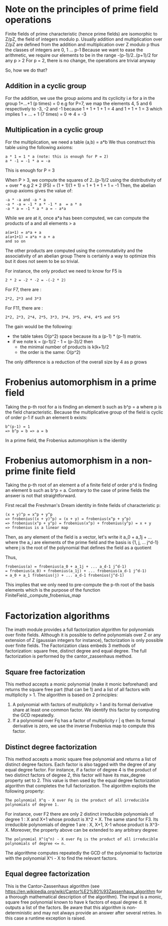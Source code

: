 # Note on the principles of prime field operations

Finite fields of prime characteristic (hence prime fields) are isomorphic to Z/pZ, the field of integers modulo p.
Usually addition and multiplication over Z/pZ are defined from the addition and multiplication over Z modulo p thus the classes of integers are 0, 1 ... p-1
Because we want to ease the arithmetic, we require our elements to be in the range -(p-1)/2..(p+1)/2 for any p > 2
For p = 2, there is no change, the operations are trivial anyway

So, how we do that?

## Addition in a cyclic group
For the addition, we use the group axioms and its cyclicity
i.e for a in the group 1+...+1 (p times) = 0
e.g for P=7, we map the elements 4, 5 and 6 respectively to -3, -2 and -1 because 1 + 1 + 1 + 1 = 4 and 1 + 1 + 1 = 3 
which implies 1 + ... + 1 (7 times) = 0 => 4 = -3

## Multiplication in a cyclic group
For the multiplication, we need a table (a,b) = a*b
We thus construct this table using the following axioms:

    a * 1 = 1 * a (note: this is enough for P = 2)
    a * -1 = -1 * a = -a
    
This is enough for P = 3

When P > 3, we compute the squares of 2..(p-1)/2 using the distributivity of + over *
e.g 2 * 2 (F5) = (1 + 1)(1 + 1) = 1 + 1 + 1 + 1 = -1
Then, the abelian group axioms gives the value of: 
    
    -a * -a and -a * a
    -a * -a = -1 * a * -1 * a  = a * a
    -a * a = -1 * a * a = - a*a

While we are at it, once a*a has been computed, we can compute the products of a and all elements > a
    
    a(a+1) = a*a + a
    a(a+1+1) = a*a + a + a
    and so on

The other products are computed using the commutativity and the associativity of an abelian group
There is certainly a way to optimize this but it does not seem to be so trivial.

For instance, the only product we need to know for F5 is 

    2 * 2 = -2 * -2 = -(-2 * 2)

For F7, there are : 

    2*2, 2*3 and 3*3

For F11, there are : 

    2*2, 2*3, 2*4, 2*5, 3*3, 3*4, 3*5, 4*4, 4*5 and 5*5

The gain would be the following:
- the table takes O(p^2) space because its a (p-1) * (p-1) matrix.
- if we note k = (p-1)/2 - 1 = (p-3)/2 then
    - the minimal number of products is k(k+1)/2
    - the order is the same: O(p^2)
    
The only difference is a reduction of the overall size by 4 as p grows


# Frobenius automorphism in a prime field
Taking the p-th root for a is finding an element b such as b^p = a where p is the field characteristic.
Because the multiplicative group of the field is cyclic of order p-1 if such an element b exists:

    b^(p-1) = 1 
    => b^p = b => a = b
    
In a prime field, the Frobenius automorphism is the identity

# Frobenius automorphism in a non-prime finite field
Taking the p-th root of an element a of a finite field of order p^d is finding an element b such as b^p = a. 
Contrary to the case of prime fields the answer is not that straightforward.

First recall the Freshman's Dream identity in finite fields of characteristic p:

    (x + y)^p = x^p + y^p
    => frobenius((x + y)^p) = (x + y) = frobenius(x^p + y^p)
    => frobenius(x^p + y^p) = frobenius(x^p) + frobenius(y^p) = x + y
    => frobenius is a linear map
    
Then, as any element of the field is a vector, let's write it a_0 + a_1j + ...
where the a_i are elements of the prime field and the basis is {1, j, ... j^d-1}
where j is the root of the polynomial that defines the field as a quotient

Thus, 

    frobenius(a) = frobenius(a_0 + a_1j + ... a_d-1 j^d-1)
    = frobenius(a_0) + frobenius(a_1j) + ... frobenius(a_d-1 j^d-1)
    = a_0 + a_1 frobenius(j) + ... a_d-1 frobenius(j^d-1)
    
This implies that we only need to pre-compute the p-th root of the basis elements which is the purpose of the function FiniteField._compute_frobenius_map

# Factorization algorithms

The imath module provides a full factorization algorithm for polynomials over finite fields. Although it is possible to define polynomials over Z or any extension of Z (gaussian integers for instance), factorization is only possible over finite fields.
The Factorization class embeds 3 methods of factorization: square free, distinct degree and equal degree. The full factorization is performed by the cantor_zassenhaus method.

## Square free factorization

This method accepts a monic polynomial (make it monic beforehand) and returns the square free part (that can be 1) and a list of all factors with multiplicity > 1.
The algorithm is based on 2 principles:

1) A polynomial with factors of multiplicity > 1 and its formal derivative share at least one common factor. We identify this factor by computing the GCD repeatedly.
2) If a polynomial over Fq has a factor of multiplicity r | q then its formal derivative is zero, we use the inverse Frobenius map to compute this factor.

## Distinct degree factorization

This method accepts a monic square free polynomial and returns a list of distinct degree factors. Each factor is also tagged with the degree of any equal degree factor. For instance, if a factor of degree 4 is the product of two distinct factors of degree 2, this factor will have its max_degree property set to 2. This value is then used by the equal degree factorization algorithm that completes the full factorization.
The algorithm exploits the following property:

    The polynomial X^q - X over Fq is the product of all irreducible polynomials of degree 1.
    
For instance, over F2 there are only 2 distinct irreducible polynomials of degree 1 : X and X+1 whose product is X^2 + X.
The same stand for F3. Its irreducible polynomials of degree 1 are : X, X+1, X-1 whose product is X^3-X.
Moreover, the property above can be extended to any arbitrary degree:

    The polynomial X^(q^n) - X over Fq is the product of all irreducible polynomials of degree <= n.
    
The algorithme computes repeatedly the GCD of the polynomial to factorize with the polynomial X^i - X to find the relevant factors.

## Equal degree factorization

This is the Cantor-Zassenhaus algorithm (see https://en.wikipedia.org/wiki/Cantor%E2%80%93Zassenhaus_algorithm for a thorough mathematical description of the algorithm).
The input is a monic, square free polynomial known to have k factors of equal degree d. It outputs a list of the factors. Be aware that this algorithm is non-deterministic and may not always provide an answer after several retries. In this case a runtime exception is raised. 
    
